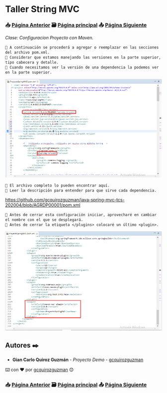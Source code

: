 # Taller String MVC                                                                       
### 📥 [Página Anterior](https://github.com/gcquirozguzman/java-spring-mvc-tcs-202004/tree/INSTC00001)          🗃️ [Página principal](https://github.com/gcquirozguzman/java-spring-mvc-tcs-202004)          📤 [Página Siguiente](https://github.com/gcquirozguzman/java-spring-mvc-tcs-202004/tree/XXXXX00001)

_Clase: Configuracion Proyecto con Maven._

```
📢 A continuación se procederá a agregar o reemplazar en las secciones del archivo pom.xml.
📢 Considerar que estamos manejando las versiones en la parte superior, tipo cabecera y detalle.
📢 Cuando necesitamos ver la versión de una dependencia la podemos ver en la parte superior.
```

![Error: imagen no ha sido cargada](https://github.com/gcquirozguzman/java-spring-mvc-tcs-202004/blob/master/imagenes/AGRDP00001_1.png)

```
📢 El archivo completo lo pueden encontrar aquí.
📢 Leer la descripción para entender para que sirve cada dependencia.
```

https://github.com/gcquirozguzman/java-spring-mvc-tcs-202004/blob/AGRDP00001/pom.xml

```
📢 Antes de cerrar esta configuración iniciar, aprovecharé en cambiar el nombre con el que se desplegará.
📢 Antes de cerrar la etiqueta </plugins> colocaré un último <plugin>.
```

![Error: imagen no ha sido cargada](https://github.com/gcquirozguzman/java-spring-mvc-tcs-202004/blob/master/imagenes/AGRDP00001_2.png)


## Autores ✒️

* **Gian Carlo Quiroz Guzmán** - *Proyecto Demo* - [gcquirozguzman](https://github.com/gcquirozguzman)

⌨️ con ❤️ por [gcquirozguzman](https://github.com/gcquirozguzman) 😊

### 📥 [Página Anterior](https://github.com/gcquirozguzman/java-spring-mvc-tcs-202004/tree/INSTC00001)          🗃️ [Página principal](https://github.com/gcquirozguzman/java-spring-mvc-tcs-202004)          📤 [Página Siguiente](https://github.com/gcquirozguzman/java-spring-mvc-tcs-202004/tree/XXXXX00001)
